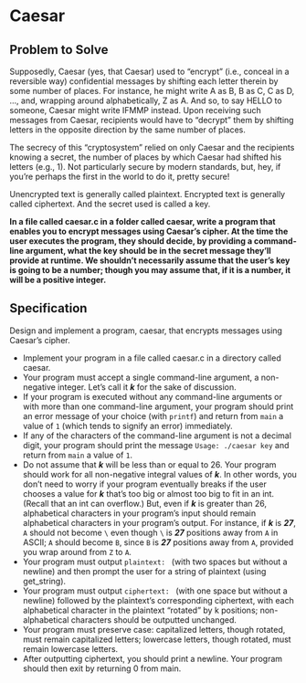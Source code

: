 # Caesar

## Problem to Solve
Supposedly, Caesar (yes, that Caesar) used to “encrypt” (i.e., conceal in a reversible way) confidential messages by shifting each letter therein by some number of places. For instance, he might write A as B, B as C, C as D, …, and, wrapping around alphabetically, Z as A. And so, to say HELLO to someone, Caesar might write IFMMP instead. Upon receiving such messages from Caesar, recipients would have to “decrypt” them by shifting letters in the opposite direction by the same number of places.

The secrecy of this “cryptosystem” relied on only Caesar and the recipients knowing a secret, the number of places by which Caesar had shifted his letters (e.g., 1). Not particularly secure by modern standards, but, hey, if you’re perhaps the first in the world to do it, pretty secure!

Unencrypted text is generally called plaintext. Encrypted text is generally called ciphertext. And the secret used is called a key.

**In a file called caesar.c in a folder called caesar, write a program that enables you to encrypt messages using Caesar’s cipher. At the time the user executes the program, they should decide, by providing a command-line argument, what the key should be in the secret message they’ll provide at runtime. We shouldn’t necessarily assume that the user’s key is going to be a number; though you may assume that, if it is a number, it will be a positive integer.**

## Specification
Design and implement a program, caesar, that encrypts messages using Caesar’s cipher.

- Implement your program in a file called caesar.c in a directory called caesar.
- Your program must accept a single command-line argument, a non-negative integer. Let’s call it ***k*** for the sake of discussion.
- If your program is executed without any command-line arguments or with more than one command-line argument, your program should print an error message of your choice (with ```printf```) and return from ```main``` a value of ```1``` (which tends to signify an error) immediately.
- If any of the characters of the command-line argument is not a decimal digit, your program should print the message ```Usage: ./caesar key``` and return from ```main``` a value of ```1```.
- Do not assume that ***k*** will be less than or equal to 26. Your program should work for all non-negative integral values of ***k***. In other words, you don’t need to worry if your program eventually breaks if the user chooses a value for ***k*** that’s too big or almost too big to fit in an int. (Recall that an int can overflow.) But, even if ***k*** is greater than 26, alphabetical characters in your program’s input should remain alphabetical characters in your program’s output. For instance, if ***k*** is 
***27***, ```A``` should not become ```\``` even though ```\``` is ***27*** positions away from ```A``` in ASCII; ```A``` should become ```B```, since ```B``` is ***27*** positions away from ```A```, provided you wrap around from ```Z``` to ```A```.
- Your program must output ```plaintext: ``` (with two spaces but without a newline) and then prompt the user for a string of plaintext (using get_string).
- Your program must output ```ciphertext: ``` (with one space but without a newline) followed by the plaintext’s corresponding ciphertext, with each alphabetical character in the plaintext “rotated” by k positions; non-alphabetical characters should be outputted unchanged.
- Your program must preserve case: capitalized letters, though rotated, must remain capitalized letters; lowercase letters, though rotated, must remain lowercase letters.
- After outputting ciphertext, you should print a newline. Your program should then exit by returning 0 from main.

